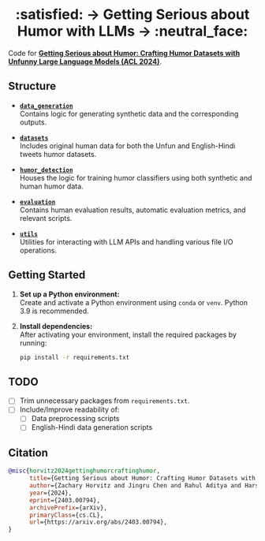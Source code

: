 <h1 align='center'> :satisfied: &rarr; Getting Serious about Humor with LLMs &rarr; :neutral_face: </h1>

Code for **[Getting Serious about Humor: Crafting Humor Datasets with Unfunny Large Language Models (ACL 2024)](https://arxiv.org/abs/2403.00794)**.

## Structure

- [**`data_generation`**](./data_generation)  
  Contains logic for generating synthetic data and the corresponding outputs.

- [**`datasets`**](./datasets)  
  Includes original human data for both the Unfun and English-Hindi tweets humor datasets.

- [**`humor_detection`**](./humor_detection)  
  Houses the logic for training humor classifiers using both synthetic and human humor data.

- [**`evaluation`**](./evaluation)  
  Contains human evaluation results, automatic evaluation metrics, and relevant scripts.

- [**`utils`**](./utils)  
  Utilities for interacting with LLM APIs and handling various file I/O operations.

## Getting Started

1. **Set up a Python environment:**  
   Create and activate a Python environment using `conda` or `venv`. Python 3.9 is recommended.
   
2. **Install dependencies:**  
   After activating your environment, install the required packages by running:
   
   ```bash
   pip install -r requirements.txt
   ```

## TODO

- [ ] Trim unnecessary packages from `requirements.txt`.
- [ ] Include/Improve readability of:
  - [ ] Data preprocessing scripts
  - [ ] English-Hindi data generation scripts

## Citation

```bibtex
@misc{horvitz2024gettinghumorcraftinghumor,
      title={Getting Serious about Humor: Crafting Humor Datasets with Unfunny Large Language Models}, 
      author={Zachary Horvitz and Jingru Chen and Rahul Aditya and Harshvardhan Srivastava and Robert West and Zhou Yu and Kathleen McKeown},
      year={2024},
      eprint={2403.00794},
      archivePrefix={arXiv},
      primaryClass={cs.CL},
      url={https://arxiv.org/abs/2403.00794}, 
}
```
